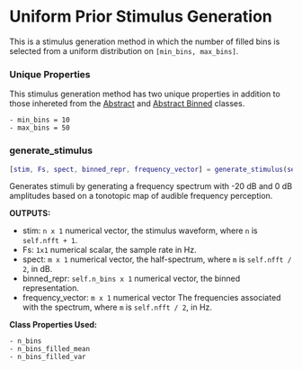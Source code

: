 # Uniform Prior Stimulus Generation

This is a stimulus generation method in which the number of filled bins is selected from a uniform distribution on `[min_bins, max_bins]`.

### Unique Properties

This stimulus generation method has two unique properties in addition to those inhereted from the [Abstract](../AbstractStimulusGenerationMethod) and [Abstract Binned](../AbstractBinnedStimulusGenerationMethod) classes.

```
- min_bins = 10
- max_bins = 50
```

### generate_stimulus

```matlab
[stim, Fs, spect, binned_repr, frequency_vector] = generate_stimulus(self)
```

Generates stimuli by generating a frequency spectrum with -20 dB and 0 dB
amplitudes based on a tonotopic map of audible frequency perception.

**OUTPUTS:**

- stim: `n x 1` numerical vector,
the stimulus waveform,
where `n` is `self.nfft + 1`.
- Fs: `1x1` numerical scalar,
the sample rate in Hz.
- spect: `m x 1` numerical vector,
the half-spectrum,
where `m` is `self.nfft / 2`,
in dB.
- binned_repr: `self.n_bins x 1` numerical vector,
the binned representation.
- frequency_vector: `m x 1` numerical vector
The frequencies associated with the spectrum,
where `m` is `self.nfft / 2`,
in Hz.

**Class Properties Used:**
```
- n_bins
- n_bins_filled_mean
- n_bins_filled_var
```



